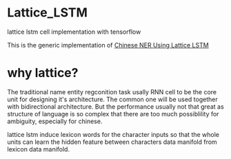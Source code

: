 # Lattice_LSTM
lattice lstm cell implementation with tensorflow

This is the generic implementation of [Chinese NER Using Lattice LSTM](https://arxiv.org/pdf/1805.02023.pdf)

# why lattice?
The traditional name entity regconition task usally RNN cell to be the core unit for designing it's architecture. The common one will be used together with bidirectional architecture. But the performance usually not that great as structure of language is so complex that there are too much possiblility for ambiguity, especially for chinese. 

lattice lstm induce lexicon words for the character inputs so that the whole units can learn the hidden feature between characters data manifold from lexicon data manifold. 
